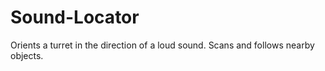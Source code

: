 # Sound-Locator
Orients a turret in the direction of a loud sound. Scans and follows nearby objects.
